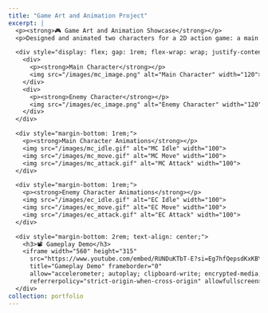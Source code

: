 ```yaml
---
title: "Game Art and Animation Project"
excerpt: |
  <p><strong>🎮 Game Art and Animation Showcase</strong></p>
  <p>Designed and animated two characters for a 2D action game: a main character and an enemy character. Each includes idle, movement, and attack animations.</p>

  <div style="display: flex; gap: 1rem; flex-wrap: wrap; justify-content: center; margin-bottom: 1rem;">
    <div>
      <p><strong>Main Character</strong></p>
      <img src="/images/mc_image.png" alt="Main Character" width="120">
    </div>
    <div>
      <p><strong>Enemy Character</strong></p>
      <img src="/images/ec_image.png" alt="Enemy Character" width="120">
    </div>
  </div>

  <div style="margin-bottom: 1rem;">
    <p><strong>Main Character Animations</strong></p>
    <img src="/images/mc_idle.gif" alt="MC Idle" width="100">
    <img src="/images/mc_move.gif" alt="MC Move" width="100">
    <img src="/images/mc_attack.gif" alt="MC Attack" width="100">
  </div>

  <div style="margin-bottom: 1rem;">
    <p><strong>Enemy Character Animations</strong></p>
    <img src="/images/ec_idle.gif" alt="EC Idle" width="100">
    <img src="/images/ec_move.gif" alt="EC Move" width="100">
    <img src="/images/ec_attack.gif" alt="EC Attack" width="100">
  </div>

  <div style="margin-bottom: 2rem; text-align: center;">
    <h3>📽 Gameplay Demo</h3>
    <iframe width="560" height="315" 
      src="https://www.youtube.com/embed/RUNDuKTbT-E?si=Eg7hfQepsdKxKBYh" 
      title="Gameplay Demo" frameborder="0"
      allow="accelerometer; autoplay; clipboard-write; encrypted-media; gyroscope; picture-in-picture; web-share"
      referrerpolicy="strict-origin-when-cross-origin" allowfullscreen></iframe>
  </div>
collection: portfolio
---
```

